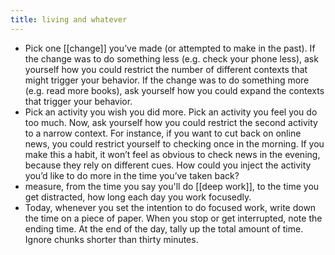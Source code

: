 ```yaml
---
title: living and whatever
---
```


- Pick one [[change]] you’ve made (or attempted to make in the past).
 If the change was to do something less (e.g. check your phone less), ask yourself how you could restrict the number of different contexts that might trigger your behavior.
 If the change was to do something more (e.g. read more books), ask yourself how you could expand the contexts that trigger your behavior.
- Pick an activity you wish you did more.
Pick an activity you feel you do too much.
Now, ask yourself how you could restrict the second activity to a narrow context. For instance, if you want to cut back on online news, you could restrict yourself to checking once in the morning. If you make this a habit, it won’t feel as obvious to check news in the evening, because they rely on different cues.
How could you inject the activity you’d like to do more in the time you’ve taken back?
- measure, from the time you say you'll do [[deep work]], to the time you get distracted, how long each day you work focusedly.
- Today, whenever you set the intention to do focused work, write down the time on a piece of paper. When you stop or get interrupted, note the ending time.
At the end of the day, tally up the total amount of time. Ignore chunks shorter than thirty minutes.
